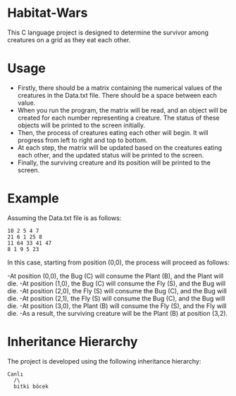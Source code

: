 # Habitat-Wars
This C language project is designed to determine the survivor among creatures on a grid as they eat each other.
# Usage
- Firstly, there should be a matrix containing the numerical values of the creatures in the Data.txt file. There should be a space between each value.
- When you run the program, the matrix will be read, and an object will be created for each number representing a creature. The status of these objects will be printed to the screen initially.
- Then, the process of creatures eating each other will begin. It will progress from left to right and top to bottom.
- At each step, the matrix will be updated based on the creatures eating each other, and the updated status will be printed to the screen.
- Finally, the surviving creature and its position will be printed to the screen.

# Example
Assuming the Data.txt file is as follows:
```
10 2 5 4 7
21 6 1 25 8
11 64 33 41 47
8 1 9 5 23

```
In this case, starting from position (0,0), the process will proceed as follows:

-At position (0,0), the Bug (C) will consume the Plant (B), and the Plant will die.
-At position (1,0), the Bug (C) will consume the Fly (S), and the Bug will die.
-At position (2,0), the Fly (S) will consume the Bug (C), and the Bug will die.
-At position (2,1), the Fly (S) will consume the Bug (C), and the Bug will die.
-At position (3,0), the Plant (B) will consume the Fly (S), and the Fly will die.
-As a result, the surviving creature will be the Plant (B) at position (3,2).

# Inheritance Hierarchy
The project is developed using the following inheritance hierarchy:

    Canlı
      /\
      bitki böcek

